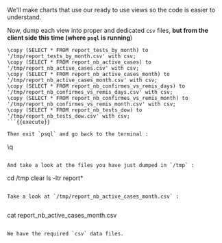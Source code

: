 We'll make charts that use our ready to use views so the code is easier to understand.

Now, dump each view into proper and dedicated `csv` files,
**but from the client side this time (where `psql` is running**)

```
\copy (SELECT * FROM report_tests_by_month) to '/tmp/report_tests_by_month.csv' with csv;
\copy (SELECT * FROM report_nb_active_cases) to '/tmp/report_nb_active_cases.csv' with csv;
\copy (SELECT * FROM report_nb_active_cases_month) to '/tmp/report_nb_active_cases_month.csv' with csv;
\copy (SELECT * FROM report_nb_confirmes_vs_remis_days) to '/tmp/report_nb_confirmes_vs_remis_days.csv' with csv;
\copy (SELECT * FROM report_nb_confirmes_vs_remis_month) to '/tmp/report_nb_confirmes_vs_remis_month.csv' with csv;
\copy (SELECT * FROM report_nb_tests_dow) to '/tmp/report_nb_tests_dow.csv' with csv;
```{{execute}}

Then exit `psql` and go back to the terminal :

```
\q
```{{execute}}

And take a look at the files you have just dumped in `/tmp` :

```
cd /tmp
clear
ls -ltr report*
```{{execute}}

Take a look at `/tmp/report_nb_active_cases_month.csv` :


```
cat report_nb_active_cases_month.csv
```{{execute}}

We have the required `csv` data files.